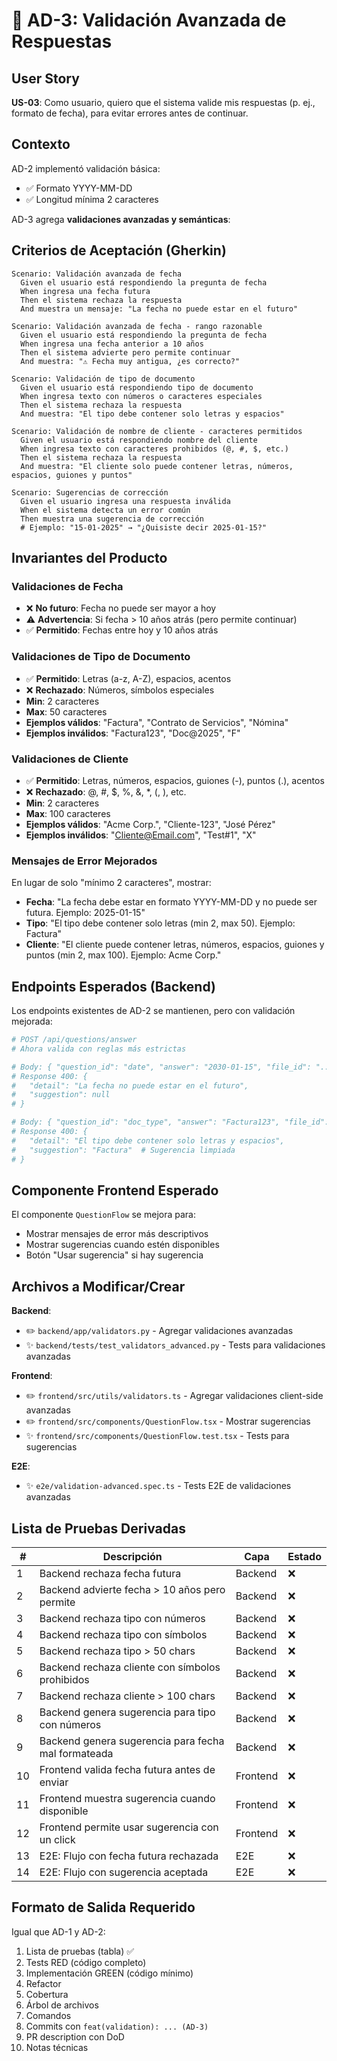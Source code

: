 # 🎯 AD-3: Validación Avanzada de Respuestas

## User Story
**US-03**: Como usuario, quiero que el sistema valide mis respuestas (p. ej., formato de fecha), para evitar errores antes de continuar.

## Contexto
AD-2 implementó validación básica:
- ✅ Formato YYYY-MM-DD
- ✅ Longitud mínima 2 caracteres

AD-3 agrega **validaciones avanzadas y semánticas**:

## Criterios de Aceptación (Gherkin)

```gherkin
Scenario: Validación avanzada de fecha
  Given el usuario está respondiendo la pregunta de fecha
  When ingresa una fecha futura
  Then el sistema rechaza la respuesta
  And muestra un mensaje: "La fecha no puede estar en el futuro"

Scenario: Validación avanzada de fecha - rango razonable
  Given el usuario está respondiendo la pregunta de fecha
  When ingresa una fecha anterior a 10 años
  Then el sistema advierte pero permite continuar
  And muestra: "⚠️ Fecha muy antigua, ¿es correcto?"

Scenario: Validación de tipo de documento
  Given el usuario está respondiendo tipo de documento
  When ingresa texto con números o caracteres especiales
  Then el sistema rechaza la respuesta
  And muestra: "El tipo debe contener solo letras y espacios"

Scenario: Validación de nombre de cliente - caracteres permitidos
  Given el usuario está respondiendo nombre del cliente
  When ingresa texto con caracteres prohibidos (@, #, $, etc.)
  Then el sistema rechaza la respuesta
  And muestra: "El cliente solo puede contener letras, números, espacios, guiones y puntos"

Scenario: Sugerencias de corrección
  Given el usuario ingresa una respuesta inválida
  When el sistema detecta un error común
  Then muestra una sugerencia de corrección
  # Ejemplo: "15-01-2025" → "¿Quisiste decir 2025-01-15?"
```

## Invariantes del Producto

### Validaciones de Fecha
- ❌ **No futuro**: Fecha no puede ser mayor a hoy
- ⚠️ **Advertencia**: Si fecha > 10 años atrás (pero permite continuar)
- ✅ **Permitido**: Fechas entre hoy y 10 años atrás

### Validaciones de Tipo de Documento
- ✅ **Permitido**: Letras (a-z, A-Z), espacios, acentos
- ❌ **Rechazado**: Números, símbolos especiales
- **Min**: 2 caracteres
- **Max**: 50 caracteres
- **Ejemplos válidos**: "Factura", "Contrato de Servicios", "Nómina"
- **Ejemplos inválidos**: "Factura123", "Doc@2025", "F"

### Validaciones de Cliente
- ✅ **Permitido**: Letras, números, espacios, guiones (-), puntos (.), acentos
- ❌ **Rechazado**: @, #, $, %, &, *, (, ), etc.
- **Min**: 2 caracteres
- **Max**: 100 caracteres
- **Ejemplos válidos**: "Acme Corp.", "Cliente-123", "José Pérez"
- **Ejemplos inválidos**: "Cliente@Email.com", "Test#1", "X"

### Mensajes de Error Mejorados
En lugar de solo "mínimo 2 caracteres", mostrar:
- **Fecha**: "La fecha debe estar en formato YYYY-MM-DD y no puede ser futura. Ejemplo: 2025-01-15"
- **Tipo**: "El tipo debe contener solo letras (min 2, max 50). Ejemplo: Factura"
- **Cliente**: "El cliente puede contener letras, números, espacios, guiones y puntos (min 2, max 100). Ejemplo: Acme Corp."

## Endpoints Esperados (Backend)

Los endpoints existentes de AD-2 se mantienen, pero con validación mejorada:

```python
# POST /api/questions/answer
# Ahora valida con reglas más estrictas

# Body: { "question_id": "date", "answer": "2030-01-15", "file_id": "..." }
# Response 400: {
#   "detail": "La fecha no puede estar en el futuro",
#   "suggestion": null
# }

# Body: { "question_id": "doc_type", "answer": "Factura123", "file_id": "..." }
# Response 400: {
#   "detail": "El tipo debe contener solo letras y espacios",
#   "suggestion": "Factura"  # Sugerencia limpiada
# }
```

## Componente Frontend Esperado

El componente `QuestionFlow` se mejora para:
- Mostrar mensajes de error más descriptivos
- Mostrar sugerencias cuando estén disponibles
- Botón "Usar sugerencia" si hay sugerencia

## Archivos a Modificar/Crear

**Backend**:
- ✏️ `backend/app/validators.py` - Agregar validaciones avanzadas
- ✨ `backend/tests/test_validators_advanced.py` - Tests para validaciones avanzadas

**Frontend**:
- ✏️ `frontend/src/utils/validators.ts` - Agregar validaciones client-side avanzadas
- ✏️ `frontend/src/components/QuestionFlow.tsx` - Mostrar sugerencias
- ✨ `frontend/src/components/QuestionFlow.test.tsx` - Tests para sugerencias

**E2E**:
- ✨ `e2e/validation-advanced.spec.ts` - Tests E2E de validaciones avanzadas

## Lista de Pruebas Derivadas

| # | Descripción | Capa | Estado |
|---|------------|------|--------|
| 1 | Backend rechaza fecha futura | Backend | ❌ |
| 2 | Backend advierte fecha > 10 años pero permite | Backend | ❌ |
| 3 | Backend rechaza tipo con números | Backend | ❌ |
| 4 | Backend rechaza tipo con símbolos | Backend | ❌ |
| 5 | Backend rechaza tipo > 50 chars | Backend | ❌ |
| 6 | Backend rechaza cliente con símbolos prohibidos | Backend | ❌ |
| 7 | Backend rechaza cliente > 100 chars | Backend | ❌ |
| 8 | Backend genera sugerencia para tipo con números | Backend | ❌ |
| 9 | Backend genera sugerencia para fecha mal formateada | Backend | ❌ |
| 10 | Frontend valida fecha futura antes de enviar | Frontend | ❌ |
| 11 | Frontend muestra sugerencia cuando disponible | Frontend | ❌ |
| 12 | Frontend permite usar sugerencia con un click | Frontend | ❌ |
| 13 | E2E: Flujo con fecha futura rechazada | E2E | ❌ |
| 14 | E2E: Flujo con sugerencia aceptada | E2E | ❌ |

## Formato de Salida Requerido

Igual que AD-1 y AD-2:
1. Lista de pruebas (tabla) ✅
2. Tests RED (código completo)
3. Implementación GREEN (código mínimo)
4. Refactor
5. Cobertura
6. Árbol de archivos
7. Comandos
8. Commits con `feat(validation): ... (AD-3)`
9. PR description con DoD
10. Notas técnicas
